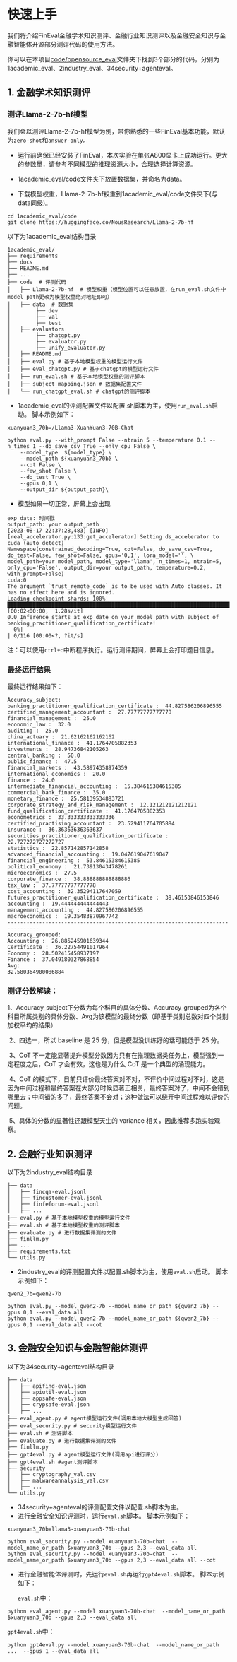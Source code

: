 # 快速上手
我们将介绍FinEval金融学术知识测评、金融行业知识测评以及金融安全知识与金融智能体开源部分测评代码的使用方法。

你可以在本项目[code/opensource_eval](/code/opensource_eval)文件夹下找到3个部分的代码，分别为1academic_eval、2industry_eval、34security+agenteval。

## 1. 金融学术知识测评
### 测评Llama-2-7b-hf模型
我们会以测评Llama-2-7b-hf模型为例，带你熟悉的一些FinEval基本功能，默认为`zero-shot`和`answer-only`。

- 运行前确保已经安装了FinEval，本次实验在单张A800显卡上成功运行。更大的参数量，请参考不同模型的推理资源大小，合理选择计算资源。

- 1academic_eval/code文件夹下放置数据集，并命名为data。

- 下载模型权重，Llama-2-7b-hf权重到1academic_eval/code文件夹下(与data同级)。

```text
cd 1academic_eval/code
git clone https://huggingface.co/NousResearch/Llama-2-7b-hf
```

  以下为1academic_eval结构目录

```text
1academic_eval/
├── requirements
├── docs
├── README.md
├── ...
├── code  # 评测代码
│   ├── Llama-2-7b-hf  # 模型权重（模型位置可以任意放置，在run_eval.sh文件中model_path更改为模型权重绝对地址即可）
│   ├── data  # 数据集
│	     ├── dev 
│	     ├── val 
│	     ├── test
│   ├── evaluators
│	     ├── chatgpt.py
│	     ├── evaluator.py
│	     ├── unify_evaluator.py
│   ├── README.md
│   ├── eval.py # 基于本地模型权重的模型运行文件
│   ├── eval_chatgpt.py # 基于chatgpt的模型运行文件
│   ├── run_eval.sh # 基于本地模型权重的测评脚本
│   ├── subject_mapping.json # 数据集配置文件
│   └── run_chatgpt_eval.sh # chatgpt的测评脚本
```

- 1academic_eval的评测配置文件以配置.sh脚本为主，使用`run_eval.sh`启动。
  脚本示例如下：
```
xuanyuan3_70b=/Llama3-XuanYuan3-70B-Chat

python eval.py --with_prompt False --ntrain 5 --temperature 0.1 --n_times 1 --do_save_csv True --only_cpu False \
    --model_type  ${model_type} \
    --model_path ${xuanyuan3_70b} \
    --cot False \
    --few_shot False \
    --do_test True \
    --gpus 0,1 \
    --output_dir ${output_path}\
```
- 模型如果一切正常，屏幕上会出现

```text
exp_date: 时间戳
output_path: your output_path
[2023-08-17 22:37:28,483] [INFO] [real_accelerator.py:133:get_accelerator] Setting ds_accelerator to cuda (auto detect)
Namespace(constrained_decoding=True, cot=False, do_save_csv=True, do_test=False, few_shot=False, gpus='0,1', lora_model='', \
model_path=your model_path, model_type='llama', n_times=1, ntrain=5, only_cpu='False', output_dir=your output_path, temperature=0.2, with_prompt=False)
cuda:0
The argument `trust_remote_code` is to be used with Auto classes. It has no effect here and is ignored.
Loading checkpoint shards: 100%|█████████████████████████████████████████████████████████████████████████████2/2 [00:02<00:00,  1.28s/it]
0.0 Inference starts at exp_date on your model_path with subject of banking_practitioner_qualification_certificate!
  0%|                                                                                                                                                                                                            | 0/116 [00:00<?, ?it/s]
```

注：可以使用`ctrl+c`中断程序执行。运行测评期间，屏幕上会打印题目信息。

### 最终运行结果

最终运行结果如下：

```text
Accuracy_subject:
banking_practitioner_qualification_certificate :  44.827586206896555
certified_management_accountant :  27.77777777777778
financial_management :  25.0
economic_law :  32.0
auditing :  25.0
china_actuary :  21.62162162162162
international_finance :  41.1764705882353
investments :  28.94736842105263
central_banking :  50.0
public_finance :  47.5
financial_markets :  43.58974358974359
international_economics :  20.0
finance :  24.0
intermediate_financial_accounting :  15.384615384615385
commercial_bank_finance :  35.0
monetary_finance :  25.58139534883721
corporate_strategy_and_risk_management :  12.121212121212121
fund_qualification_certificate :  41.1764705882353
econometrics :  33.333333333333336
certified_practising_accountant :  23.529411764705884
insurance :  36.36363636363637
securities_practitioner_qualification_certificate :  22.727272727272727
statistics :  22.857142857142858
advanced_financial_accounting :  19.047619047619047
financial_engineering :  53.84615384615385
political_economy :  21.73913043478261
microeconomics :  27.5
corporate_finance :  38.888888888888886
tax_law :  37.77777777777778
cost_accounting :  32.35294117647059
futures_practitioner_qualification_certificate :  38.46153846153846
accounting :  19.444444444444443
management_accounting :  44.827586206896555
macroeconomics :  19.35483870967742
--------------------------------------------------------------------------------
Accuracy_grouped:
Accounting :  26.885245901639344
Certificate :  36.22754491017964
Economy :  28.502415458937197
Finance :  37.049180327868854
Avg: 
32.580364900086884
```

### 测评分数解读：

​		1、Accuracy_subject下分数为每个科目的具体分数、Accuracy_grouped为各个科目所属类别的具体分数、Avg为该模型的最终分数（即基于类别总数对四个类别加权平均的结果）

​		2、四选一，所以 baseline 是 25 分，但是模型没训练好的话可能低于 25 分。

​		3、CoT 不一定能显著提升模型分数因为只有在推理数据类任务上，模型强到一定程度之后，CoT 才会有效，这也是为什么 CoT 是一个典型的涌现能力。

​		4、CoT 的模式下，目前只评价最终答案对不对，不评价中间过程对不对，这是因为中间过程和最终答案在大部分时候显著正相关，最终答案对了，中间不会错到哪里去；中间错的多了，最终答案不会对；这种做法可以绕开中间过程难以评价的问题。

​		5、具体的分数的显著性还跟模型天生的 variance 相关，因此推荐多跑实验观察。


## 2. 金融行业知识测评
  以下为2industry_eval结构目录

```text
├── data
│   ├── fincqa-eval.jsonl
│   ├── fincustomer-eval.jsonl
│   ├── finfeforum-eval.jsonl
│   ├── ...
├── eval.py # 基于本地模型权重的模型运行文件
├── eval.sh # 基于本地模型权重的测评脚本
├── evaluate.py # 进行数据集评测的文件
├── finllm.py
├── ...
├── requirements.txt
└── utils.py
```

- 2industry_eval的评测配置文件以配置.sh脚本为主，使用`eval.sh`启动。
  脚本示例如下：
```
qwen2_7b=qwen2-7b

python eval.py --model qwen2-7b --model_name_or_path ${qwen2_7b} --gpus 0,1 --eval_data all
python eval.py --model qwen2-7b --model_name_or_path ${qwen2_7b} --gpus 0,1 --eval_data all --cot
```


## 3. 金融安全知识与金融智能体测评
  以下为34security+agenteval结构目录

```text
├── data
│   ├── apifind-eval.json
│   ├── apiutil-eval.json
│   ├── appsafe-eval.json
│   ├── crypsafe-eval.json
│   ├── ...
├── eval_agent.py # agent模型运行文件(调用本地大模型生成回答)
├── eval_security.py # security模型运行文件
├── eval.sh # 测评脚本
├── evaluate.py # 进行数据集评测的文件
├── finllm.py
├── gpt4eval.py # agent模型运行文件(调用api进行评分)
├── gpt4eval.sh #agent测评脚本
├── security
│   ├── cryptography_val.csv
│   ├── malwareannalysis_val.csv
│   ├── ...
└── utils.py
```

- 34security+agenteval的评测配置文件以配置.sh脚本为主。
- 进行金融安全知识评测时，运行`eval.sh`脚本。
  脚本示例如下：
```
xuanyuan3_70b=llama3-xuanyuan3-70b-chat

python eval_security.py --model xuanyuan3-70b-chat  --model_name_or_path $xuanyuan3_70b --gpus 2,3 --eval_data all 
python eval_security.py --model xuanyuan3-70b-chat  --model_name_or_path $xuanyuan3_70b --gpus 2,3 --eval_data all --cot
```
  
- 进行金融智能体评测时，先运行`eval.sh`再运行`gpt4eval.sh`脚本。
  脚本示例如下：
  
  `eval.sh`中：
```
python eval_agent.py --model xuanyuan3-70b-chat  --model_name_or_path $xuanyuan3_70b --gpus 2,3 --eval_data all
```
  `gpt4eval.sh`中：
```
python gpt4eval.py --model xuanyuan3-70b-chat  --model_name_or_path ...  --gpus 1 --eval_data all
```


